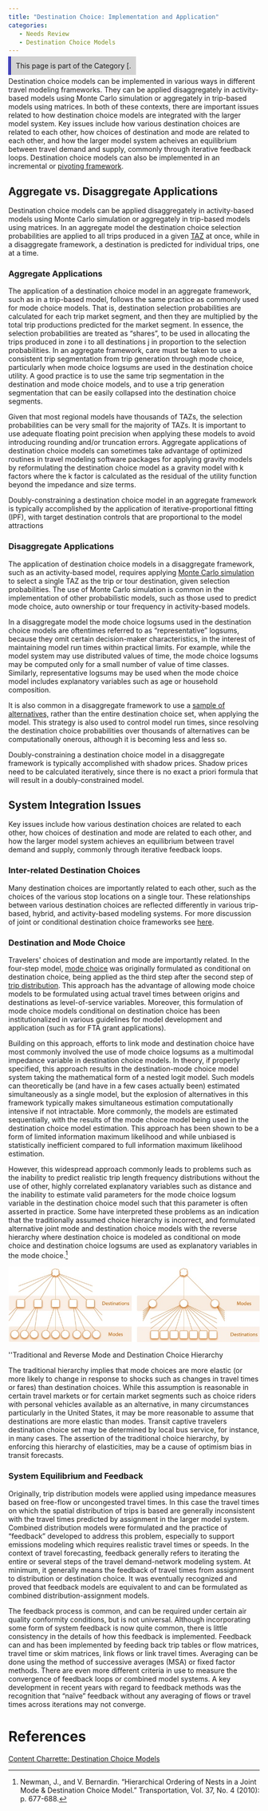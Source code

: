 ```yaml
---
title: "Destination Choice: Implementation and Application"
categories:
   - Needs Review
   - Destination Choice Models
---
```


<span style="background:lightgrey;padding:10px;border-left: thick double #0000aa;"> This page is part of the Category \[.</span>

Destination choice models can be implemented in various ways in different travel modeling frameworks. They can be applied disaggregately in activity-based models using Monte Carlo simulation or aggregately in trip-based models using matrices. In both of these contexts, there are important issues related to how destination choice models are integrated with the larger model system. Key issues include how various destination choices are related to each other, how choices of destination and mode are related to each other, and how the larger model system acheives an equilibrium between travel demand and supply, commonly through iterative feedback loops. Destination choice models can also be implemented in an incremental or [pivoting framework](Data_Driven_Methods#Pivot-Point_Methods).

Aggregate vs. Disaggregate Applications
---------------------------------------

Destination choice models can be applied disaggregately in activity-based models using Monte Carlo simulation or aggregately in trip-based models using matrices. In an aggregate model the destination choice selection probabilities are applied to all trips produced in a given [TAZ](Traffic_Analysis_Zone) at once, while in a disaggregate framework, a destination is predicted for individual trips, one at a time.

### Aggregate Applications

The application of a destination choice model in an aggregate framework, such as in a trip-based model, follows the same practice as commonly used for mode choice models. That is, destination selection probabilities are calculated for each trip market segment, and then they are multiplied by the total trip productions predicted for the market segment. In essence, the selection probabilities are treated as “shares”, to be used in allocating the trips produced in zone i to all destinations j in proportion to the selection probabilities. In an aggregate framework, care must be taken to use a consistent trip segmentation from trip generation through mode choice, particularly when mode choice logsums are used in the destination choice utility. A good practice is to use the same trip segmentation in the destination and mode choice models, and to use a trip generation segmentation that can be easily collapsed into the destination choice segments.

Given that most regional models have thousands of TAZs, the selection probabilities can be very small for the majority of TAZs. It is important to use adequate floating point precision when applying these models to avoid introducing rounding and/or truncation errors.
Aggregate applications of destination choice models can sometimes take advantage of optimized routines in travel modeling software packages for applying gravity models by reformulating the destination choice model as a gravity model with k factors where the k factor is calculated as the residual of the utility function beyond the impedance and size terms.

Doubly-constraining a destination choice model in an aggregate framework is typically accomplished by the application of iterative-proportional fitting (IPF), with target destination controls that are proportional to the model attractions

### Disaggregate Applications

The application of destination choice models in a disaggregate framework, such as an activity-based model, requires applying [Monte Carlo simulation](https://en.wikipedia.org/wiki/Monte_Carlo_method) to select a single TAZ as the trip or tour destination, given selection probabilities. The use of Monte Carlo simulation is common in the implementation of other probabilistic models, such as those used to predict mode choice, auto ownership or tour frequency in activity-based models.

In a disaggregate model the mode choice logsums used in the destination choice models are oftentimes referred to as “representative” logsums, because they omit certain decision-maker characteristics, in the interest of maintaining model run times within practical limits. For example, while the model system may use distributed values of time, the mode choice logsums may be computed only for a small number of value of time classes. Similarly, representative logsums may be used when the mode choice model includes explanatory variables such as age or household composition.

It is also common in a disaggregate framework to use a [sample of alternatives,](Destination_Choice_Set_Formation#Sampling_Approaches) rather than the entire destination choice set, when applying the model. This strategy is also used to control model run times, since resolving the destination choice probabilities over thousands of alternatives can be computationally onerous, although it is becoming less and less so.

Doubly-constraining a destination choice model in a disaggregate framework is typically accomplished with shadow prices. Shadow prices need to be calculated iteratively, since there is no exact a priori formula that will result in a doubly-constrained model.

System Integration Issues
-------------------------

Key issues include how various destination choices are related to each other, how choices of destination and mode are related to each other, and how the larger model system achieves an equilibrium between travel demand and supply, commonly through iterative feedback loops.

### Inter-related Destination Choices

Many destination choices are importantly related to each other, such as the choices of the various stop locations on a single tour. These relationships between various destination choices are reflected differently in various trip-based, hybrid, and activity-based modeling systems. For more discussion of joint or conditional destination choice frameworks see [here](Joint_/_Conditional_Destination_Choices).

### Destination and Mode Choice

Travelers' choices of destination and mode are importantly related. In the four-step model, [mode choice](Mode_choice) was originally formulated as conditional on destination choice, being applied as the third step after the second step of [trip distribution](Trip_distribution). This approach has the advantage of allowing mode choice models to be formulated using actual travel times between origins and destinations as level-of-service variables. Moreover, this formulation of mode choice models conditional on destination choice has been institutionalized in various guidelines for model development and application (such as for FTA grant applications).

Building on this approach, efforts to link mode and destination choice have most commonly involved the use of mode choice logsums as a multimodal impedance variable in destination choice models. In theory, if properly specified, this approach results in the destination-mode choice model system taking the mathematical form of a nested logit model. Such models can theoretically be (and have in a few cases actually been) estimated simultaneously as a single model, but the explosion of alternatives in this framework typically makes simultaneous estimation computationally intensive if not intractable. More commonly, the models are estimated sequentially, with the results of the mode choice model being used in the destination choice model estimation. This approach has been shown to be a form of limited information maximum likelihood and while unbiased is statistically inefficient compared to full information maximum likelihood estimation.

However, this widespread approach commonly leads to problems such as the inability to predict realistic trip length frequency distributions without the use of other, highly correlated explanatory variables such as distance and the inability to estimate valid parameters for the mode choice logsum variable in the destination choice model such that this parameter is often asserted in practice. Some have interpreted these problems as an indication that the traditionally assumed choice hierarchy is incorrect, and formulated alternative joint mode and destination choice models with the reverse hierarchy where destination choice is modeled as conditional on mode choice and destination choice logsums are used as explanatory variables in the mode choice.[^1]

![](ChoiceHierarchy.jpg "ChoiceHierarchy.jpg")

''Traditional and Reverse Mode and Destination Choice Hierarchy

The traditional hierarchy implies that mode choices are more elastic (or more likely to change in response to shocks such as changes in travel times or fares) than destination choices. While this assumption is reasonable in certain travel markets or for certain market segments such as choice riders with personal vehicles available as an alternative, in many circumstances particularly in the United States, it may be more reasonable to assume that destinations are more elastic than modes. Transit captive travelers destination choice set may be determined by local bus service, for instance, in many cases. The assertion of the traditional choice hierarchy, by enforcing this hierarchy of elasticities, may be a cause of optimism bias in transit forecasts.

### System Equilibrium and Feedback

Originally, trip distribution models were applied using impedance measures based on free-flow or uncongested travel times. In this case the travel times on which the spatial distribution of trips is based are generally inconsistent with the travel times predicted by assignment in the larger model system. Combined distribution models were formulated and the practice of “feedback” developed to address this problem, especially to support emissions modeling which requires realistic travel times or speeds. In the context of travel forecasting, feedback generally refers to iterating the entire or several steps of the travel demand-network modeling system. At minimum, it generally means the feedback of travel times from assignment to distribution or destination choice. It was eventually recognized and proved that feedback models are equivalent to and can be formulated as combined distribution-assignment models.

The feedback process is common, and can be required under certain air quality conformity conditions, but is not universal. Although incorporating some form of system feedback is now quite common, there is little consistency in the details of how this feedback is implemented. Feedback can and has been implemented by feeding back trip tables or flow matrices, travel time or skim matrices, link flows or link travel times. Averaging can be done using the method of successive averages (MSA) or fixed factor methods. There are even more different criteria in use to measure the convergence of feedback loops or combined model systems. A key development in recent years with regard to feedback methods was the recognition that “naïve” feedback without any averaging of flows or travel times across iterations may not converge.

References
==========

[Content Charrette: Destination Choice Models](Content_Charrette:_Destination_Choice_Models)

[^1]: Newman, J., and V. Bernardin. “Hierarchical Ordering of Nests in a Joint Mode & Destination Choice Model.” Transportation, Vol. 37, No. 4 (2010): p. 677-688.

